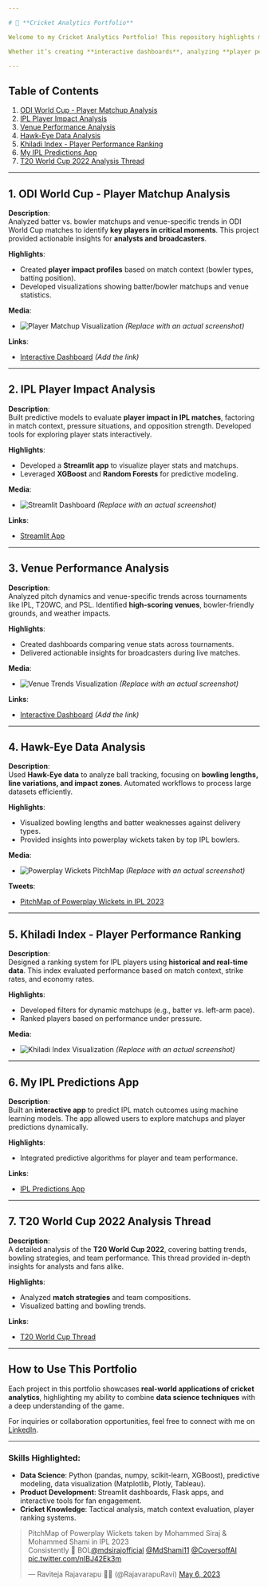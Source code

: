 ```yaml
---

# 🏏 **Cricket Analytics Portfolio**

Welcome to my Cricket Analytics Portfolio! This repository highlights my work in **cricket data analysis, predictive modeling, and visualization** for tournaments like **IPL, T20 World Cup, PSL, and ODI World Cup**. I have combined **data science expertise** and **cricketing knowledge** to develop insights and tools for analysts, broadcasters, and cricket enthusiasts.  

Whether it’s creating **interactive dashboards**, analyzing **player performance**, or building predictive models, my projects showcase my ability to extract actionable insights and develop solutions that meet **real-world cricketing challenges**.

---
```


## **Table of Contents**
1. [ODI World Cup - Player Matchup Analysis](#1-odi-world-cup---player-matchup-analysis)  
2. [IPL Player Impact Analysis](#2-ipl-player-impact-analysis)  
3. [Venue Performance Analysis](#3-venue-performance-analysis)  
4. [Hawk-Eye Data Analysis](#4-hawk-eye-data-analysis)  
5. [Khiladi Index - Player Performance Ranking](#5-khiladi-index---player-performance-ranking)  
6. [My IPL Predictions App](#6-my-ipl-predictions-app)  
7. [T20 World Cup 2022 Analysis Thread](#7-t20-world-cup-2022-analysis-thread)  

---

## **1. ODI World Cup - Player Matchup Analysis**

**Description**:  
Analyzed batter vs. bowler matchups and venue-specific trends in ODI World Cup matches to identify **key players in critical moments**. This project provided actionable insights for **analysts and broadcasters**.

**Highlights**:
- Created **player impact profiles** based on match context (bowler types, batting position).  
- Developed visualizations showing batter/bowler matchups and venue statistics.  

**Media**:
- ![Player Matchup Visualization](assets/odi_worldcup_matchup.png) *(Replace with an actual screenshot)*

**Links**:
- [Interactive Dashboard](#) *(Add the link)*  

---

## **2. IPL Player Impact Analysis**

**Description**:  
Built predictive models to evaluate **player impact in IPL matches**, factoring in match context, pressure situations, and opposition strength. Developed tools for exploring player stats interactively.

**Highlights**:
- Developed a **Streamlit app** to visualize player stats and matchups.  
- Leveraged **XGBoost** and **Random Forests** for predictive modeling.  

**Media**:
- ![Streamlit Dashboard](assets/ipl_player_dashboard.png) *(Replace with an actual screenshot)*

**Links**:
- [Streamlit App](https://x.com/RajavarapuRavi/status/1770830457204076626?t=uSPlLA4Q_I3R2HH9Pkd0-Q&s=19)  

---

## **3. Venue Performance Analysis**

**Description**:  
Analyzed pitch dynamics and venue-specific trends across tournaments like IPL, T20WC, and PSL. Identified **high-scoring venues**, bowler-friendly grounds, and weather impacts.  

**Highlights**:
- Created dashboards comparing venue stats across tournaments.  
- Delivered actionable insights for broadcasters during live matches.  

**Media**:
- ![Venue Trends Visualization](assets/venue_analysis.png) *(Replace with an actual screenshot)*  

**Links**:
- [Interactive Dashboard](#) *(Add the link)*  

---

## **4. Hawk-Eye Data Analysis**

**Description**:  
Used **Hawk-Eye data** to analyze ball tracking, focusing on **bowling lengths, line variations, and impact zones**. Automated workflows to process large datasets efficiently.  

**Highlights**:
- Visualized bowling lengths and batter weaknesses against delivery types.  
- Provided insights into powerplay wickets taken by top IPL bowlers.

**Media**:  
- ![Powerplay Wickets PitchMap](assets/hawk_eye_pitchmap.png) *(Replace with an actual screenshot)*  

**Tweets**:  
- [PitchMap of Powerplay Wickets in IPL 2023](https://x.com/RajavarapuRavi/status/1654728322709069824?t=uSPlLA4Q_I3R2HH9Pkd0-Q&s=19)  

---

## **5. Khiladi Index - Player Performance Ranking**

**Description**:  
Designed a ranking system for IPL players using **historical and real-time data**. This index evaluated performance based on match context, strike rates, and economy rates.

**Highlights**:
- Developed filters for dynamic matchups (e.g., batter vs. left-arm pace).  
- Ranked players based on performance under pressure.

**Media**:
- ![Khiladi Index Visualization](assets/khiladi_index.png) *(Replace with an actual screenshot)*  

---

## **6. My IPL Predictions App**

**Description**:  
Built an **interactive app** to predict IPL match outcomes using machine learning models. The app allowed users to explore matchups and player predictions dynamically.  

**Highlights**:
- Integrated predictive algorithms for player and team performance.  

**Links**:  
- [IPL Predictions App](https://x.com/RajavarapuRavi/status/1490228304430833669?t=LyK6L686KVTPnrjd1UisWQ&s=19)  

---

## **7. T20 World Cup 2022 Analysis Thread**

**Description**:  
A detailed analysis of the **T20 World Cup 2022**, covering batting trends, bowling strategies, and team performance. This thread provided in-depth insights for analysts and fans alike.  

**Highlights**:
- Analyzed **match strategies** and team compositions.  
- Visualized batting and bowling trends.

**Links**:  
- [T20 World Cup Thread](https://x.com/RajavarapuRavi/status/1594370747245346816?t=yBSiUUKVEyvnqZcT2LHCUQ&s=19)  

---

## **How to Use This Portfolio**

Each project in this portfolio showcases **real-world applications of cricket analytics**, highlighting my ability to combine **data science techniques** with a deep understanding of the game.  

For inquiries or collaboration opportunities, feel free to connect with me on [LinkedIn](https://www.linkedin.com/in/raviteja-rajavarapu/).  

---

### **Skills Highlighted**:
- **Data Science**: Python (pandas, numpy, scikit-learn, XGBoost), predictive modeling, data visualization (Matplotlib, Plotly, Tableau).  
- **Product Development**: Streamlit dashboards, Flask apps, and interactive tools for fan engagement.  
- **Cricket Knowledge**: Tactical analysis, match context evaluation, player ranking systems.  

<blockquote class="twitter-tweet"><p lang="en" dir="ltr">PitchMap of Powerplay Wickets taken by Mohammed Siraj &amp; Mohammed Shami in IPL 2023 <br>Consistently 🎯 BOL<a href="https://twitter.com/mdsirajofficial?ref_src=twsrc%5Etfw">@mdsirajofficial</a> <a href="https://twitter.com/MdShami11?ref_src=twsrc%5Etfw">@MdShami11</a> <a href="https://twitter.com/CoversoffAI?ref_src=twsrc%5Etfw">@CoversoffAI</a> <a href="https://t.co/nIBJ42Ek3m">pic.twitter.com/nIBJ42Ek3m</a></p>&mdash; Raviteja Rajavarapu 🜃 (@RajavarapuRavi) <a href="https://twitter.com/RajavarapuRavi/status/1654728322709069824?ref_src=twsrc%5Etfw">May 6, 2023</a></blockquote> <script async src="https://platform.twitter.com/widgets.js" charset="utf-8"></script>

